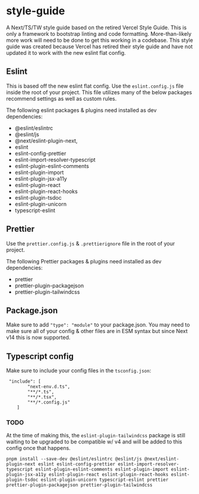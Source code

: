 # style-guide

A Next/TS/TW style guide based on the retired Vercel Style Guide. This is only a framework to bootstrap linting and code formatting. More-than-likely more work will need to be done to get this working in a codebase. This style guide was created because Vercel has retired their style guide and have not updated it to work with the new eslint flat config.

## Eslint

This is based off the new eslint flat config. Use the `eslint.config.js` file inside the root of your project. This file utilizes many of the below packages recommend settings as well as custom rules.

The following eslint packages & plugins need installed as dev dependencies:

-   @eslint/eslintrc
-   @eslint/js
-   @next/eslint-plugin-next,
-   eslint
-   eslint-config-prettier
-   eslint-import-resolver-typescript
-   eslint-plugin-eslint-comments
-   eslint-plugin-import
-   eslint-plugin-jsx-a11y
-   eslint-plugin-react
-   eslint-plugin-react-hooks
-   eslint-plugin-tsdoc
-   eslint-plugin-unicorn
-   typescript-eslint

## Prettier

Use the `prettier.config.js` & `.prettierignore` file in the root of your project.

The following Prettier packages & plugins need installed as dev dependencies:

-   prettier
-   prettier-plugin-packagejson
-   prettier-plugin-tailwindcss

## Package.json
Make sure to add `"type": "module"` to your package.json. You may need to make sure all of your config & other files are in ESM syntax but since Next v14 this is now supported.

## Typescript config

Make sure to include your config files in the `tsconfig.json`:

```
 "include": [
        "next-env.d.ts",
        "**/*.ts",
        "**/*.tsx",
        "**/*.config.js"
    ]
```


### TODO
At the time of making this, the `eslint-plugin-tailwindcss` package is still waiting to be upgraded to be compatible w/ v4 and will be added to this config once that happens. 


```
pnpm install --save-dev @eslint/eslintrc @eslint/js @next/eslint-plugin-next eslint eslint-config-prettier eslint-import-resolver-typescript eslint-plugin-eslint-comments eslint-plugin-import eslint-plugin-jsx-a11y eslint-plugin-react eslint-plugin-react-hooks eslint-plugin-tsdoc eslint-plugin-unicorn typescript-eslint prettier prettier-plugin-packagejson prettier-plugin-tailwindcss
```